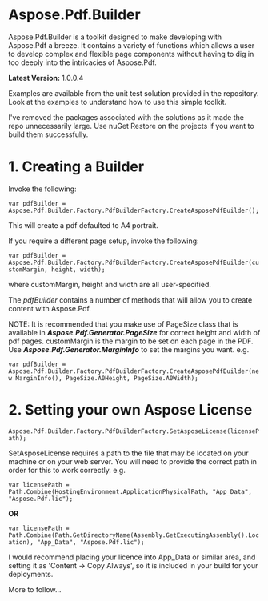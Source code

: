 # Aspose.Pdf.Builder
Aspose.Pdf.Builder is a toolkit designed to make developing with Aspose.Pdf a breeze. It contains a variety of functions which allows a user to develop complex and flexible page components without having to dig in too deeply into the intricacies of Aspose.Pdf.

**Latest Version:** 1.0.0.4

Examples are available from the unit test solution provided in the repository. 
Look at the examples to understand how to use this simple toolkit. 

I've removed the packages associated with the solutions as it made the repo unnecessarily large. Use nuGet Restore on the projects if you want to build them successfully.

# 1. Creating a Builder
Invoke the following:

```var pdfBuilder = Aspose.Pdf.Builder.Factory.PdfBuilderFactory.CreateAsposePdfBuilder();```

This will create a pdf defaulted to A4 portrait.

If you require a different page setup, invoke the following:

```var pdfBuilder = Aspose.Pdf.Builder.Factory.PdfBuilderFactory.CreateAsposePdfBuilder(customMargin, height, width);``` 

where customMargin, height and width are all user-specified. 

The *pdfBuilder* contains a number of methods that will allow you to create content with Aspose.Pdf.

NOTE: It is recommended that you make use of PageSize class that is available in ***Aspose.Pdf.Generator.PageSize*** for correct height and width of pdf pages. 
customMargin is the margin to be set on each page in the PDF. Use ***Aspose.Pdf.Generator.MarginInfo*** to set the margins you want.
e.g. 

```var pdfBuilder = Aspose.Pdf.Builder.Factory.PdfBuilderFactory.CreateAsposePdfBuilder(new MarginInfo(), PageSize.A0Height, PageSize.A0Width);```


# 2. Setting your own Aspose License

```Aspose.Pdf.Builder.Factory.PdfBuilderFactory.SetAsposeLicense(licensePath);``` 

SetAsposeLicense requires a path to the file that may be located on your machine or on your web server. 
You will need to provide the correct path in order for this to work correctly.
e.g.

```var licensePath = Path.Combine(HostingEnvironment.ApplicationPhysicalPath, "App_Data", "Aspose.Pdf.lic");``` 

**OR**

```var licensePath = Path.Combine(Path.GetDirectoryName(Assembly.GetExecutingAssembly().Location), "App_Data", "Aspose.Pdf.lic");```

I would recommend placing your licence into App_Data or similar area, and setting it as 'Content -> Copy Always', so it is included in your build for your deployments.


More to follow...
